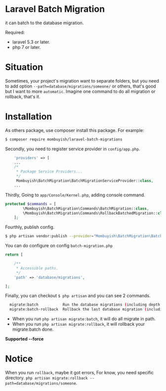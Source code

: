 Laravel Batch Migration
===
it can batch to the database migration.

Required:
* laravel 5.3 or later.
* php 7 or later.

# Situation
Sometimes, your project's migration want to separate folders, but you need
 to add option `--path=database/migrations/someone/` or others, that's good but 
 I want to more `automatic`. Imagine one command to do all migration or rollback, that's it.

# Installation

As others package, use composer install this package. For example:

``` bash
$ composer require mombuyish/laravel-batch-migrations
```

Secondly, you need to register service provider in `config/app.php`.

``` php
    'providers' => [
    ...
    /*
     * Package Service Providers...
     */
     Mombuyish\BatchMigration\BatchMigrationServiceProvider::class,
    ...
```

Thirdly, Going to `app/Console/Kernel.php`, adding console command.

``` php
protected $commands = [
        \Mombuyish\BatchMigration\Commands\BatchMigration::class,
        \Mombuyish\BatchMigration\Commands\RollbackBatchedMigration::class
    ];
```

Fourthly, publish config.

``` bash
$ php artisan vendor:publish --provider="Mombuyish\BatchMigration\BatchMigrationServiceProvider"
```

You can do configure on config `batch-migration.php`

```php
return [

    /**
     * Accessible paths.
     */
    'path' => 'database/migrations',

];
```

Finally, you can checkout `$ php artisan` and you can see 2 commands.

``` bash
  migrate:batch           Run the database migrations (including depth dictionaries)
  migrate:batch-rollback  Rollback the last database migration (including depth directories)
```
* When you run `php artisan migrate:batch`, it will do all migrate in path.
* When you run `php artisan migrate:rollback`, it will rollback your migrate:batch done.

**Supported --force**

# Notice
When you run `rollback`, maybe it got errors, For know, you need specific directory.
`php artisan migrate:rollback --path=database/migrations/someone`.